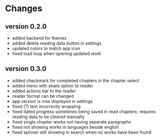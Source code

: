 # Changes

## version 0.2.0

- added backend for themes
- added delete reading data button in settings
- updated colors to match app icon
- fixed load loop when opening updated work

## version 0.3.0

- added checkmark for completed chapters in the chapter select
- added menu with share option to reader
- added actions bar to the reader
- reader format can be changed
- app version is now displayed in settings
- fixed (?) text incorrectly wrapping
- fixed dated progress sometimes being saved in read chapters; requires reading data to be cleared manually
- fixed single chapter works not having separate paragraphs
- fixed not showing works in languages beside english
- fixed spinner still showing in search when no works have been found

